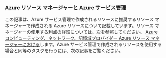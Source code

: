 ### Azure リソース マネージャーと Azure サービス管理

この記事は、Azure サービス管理で作成されるリソースに推奨するリソース マネージャーで作成される Azure リソースについて記載しています。リソース マネージャーの使用する利点の詳細については、次を参照してください。 [Azure コンピューティング、ネットワーク、記憶域プロバイダー Azure リソース マネージャーにおける](../articles/virtual-machines/virtual-machines-azurerm-versus-azuresm.md)します。Azure サービス管理で作成されるリソースを使用する場合と同等のタスクを行うには、次の記事をご覧ください。





